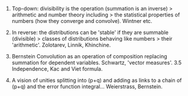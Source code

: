 1. Top-down:
divisibility is the operation (summation is an inverse) > 
arithmetic and number theory including > 
the statistical properties of numbers (how they converge and convolve). Wintner etc.
2. In reverse:
the distributions can be 'stable' if they are summable (divisible) >
classes of distributions behaving like numbers >
their 'arithmetic'. Zolotarev, Linnik, Khinchine.
3. Bernstein Convolution as an operation of composition replacing summation for dependent variables. Schwartz, 'vector measures'.
3.5 Independence, Kac and Viet formula.

4. A vision of unities splitting into (p+q) and adding as links to a chain of (p+q) and the error function integral... Weierstrass, Bernstein.

